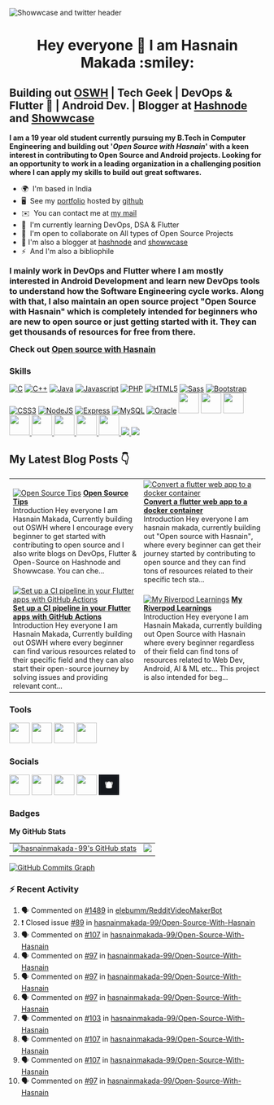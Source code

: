 ![Showwcase and twitter header](https://user-images.githubusercontent.com/82728823/201467777-24996a21-ac61-4b7e-a726-85b7f8d67aa9.png)


<h1 align="center">Hey everyone 👋 I am Hasnain Makada :smiley:</h1>

Building out [OSWH](https://github.com/hasnainmakada-99/Open-Source-With-Hasnain) | Tech Geek | DevOps & Flutter :blue_heart: | Android Dev. | Blogger at [Hashnode](https://hasnainm.hashnode.dev) and [Showwcase](https://showwcase.com/hasnainmakada-99)
----------------------------------------------------------------------------------------------------------------------------------------

**I am a 19 year old student currently pursuing my B.Tech in Computer Engineering and building out '_**Open Source with Hasnain**_' with a keen interest in contributing to Open Source and Android projects. Looking for an opportunity to work in a leading organization in a challenging position where I can apply my skills to build out great softwares.**

* 🌍  I'm based in India
* 🖥️  See my [portfolio](https://hasnainmakada-99.github.io) hosted by [github](http://github.com)
* ✉️  You can contact me at [my mail](mailto:hasnainmakada@gmail.com)
* 🧠  I'm currently learning DevOps, DSA & Flutter
* 🤝  I'm open to collaborate on All types of Open Source Projects
* :memo: I'm also a blogger at [hashnode](http://hasnainm.hashnode.dev) and [showwcase](http://showwcase.com/hasnainmakada-99)
* ⚡  And I'm also a bibliophile

<font size="3">**I mainly work in DevOps and Flutter where I am mostly interested in Android Development and learn new DevOps tools to understand how the Software Engineering cycle works. Along with that, I also maintain an open source project "Open Source with Hasnain" which is completely intended for beginners who are new to open source or just getting started with it. They can get thousands of resources for free from there.**</font>

<font size="3">**Check out [Open source with Hasnain](https://github.com/hasnainmakada-99/Open-Source-With-Hasnain)**</font>

### Skills

<p align="left">
<a href="https://docs.microsoft.com/en-us/cpp/?view=msvc-170" target="_blank" rel="noreferrer"><img src="https://raw.githubusercontent.com/danielcranney/readme-generator/main/public/icons/skills/c-colored.svg" width="40" height="40" alt="C" /></a>
<a href="https://docs.microsoft.com/en-us/cpp/?view=msvc-170" target="_blank" rel="noreferrer"><img src="https://raw.githubusercontent.com/danielcranney/readme-generator/main/public/icons/skills/cplusplus-colored.svg" width="40" height="40" alt="C++" /></a>
<a href="https://www.oracle.com/java/" target="_blank" rel="noreferrer"><img src="https://raw.githubusercontent.com/danielcranney/readme-generator/main/public/icons/skills/java-colored.svg" width="40" height="40" alt="Java" /></a>
<a href="https://developer.mozilla.org/en-US/docs/Web/JavaScript" target="_blank" rel="noreferrer"><img src="https://raw.githubusercontent.com/danielcranney/readme-generator/main/public/icons/skills/javascript-colored.svg" width="40" height="40" alt="Javascript" /></a>
<a href="https://www.php.net/" target="_blank" rel="noreferrer"><img src="https://raw.githubusercontent.com/danielcranney/readme-generator/main/public/icons/skills/php-colored.svg" width="40" height="40" alt="PHP" /></a>
<a href="https://developer.mozilla.org/en-US/docs/Glossary/HTML5" target="_blank" rel="noreferrer"><img src="https://raw.githubusercontent.com/danielcranney/readme-generator/main/public/icons/skills/html5-colored.svg" width="40" height="40" alt="HTML5" /></a>
<a href="https://sass-lang.com/" target="_blank" rel="noreferrer"><img src="https://raw.githubusercontent.com/danielcranney/readme-generator/main/public/icons/skills/sass-colored.svg" width="40" height="40" alt="Sass" /></a>
<a href="https://getbootstrap.com/" target="_blank" rel="noreferrer"><img src="https://raw.githubusercontent.com/danielcranney/readme-generator/main/public/icons/skills/bootstrap-colored.svg" width="40" height="40" alt="Bootstrap" /></a>
<a href="https://www.w3.org/TR/CSS/#css" target="_blank" rel="noreferrer"><img src="https://raw.githubusercontent.com/danielcranney/readme-generator/main/public/icons/skills/css3-colored.svg" width="40" height="40" alt="CSS3" /></a>
<a href="https://nodejs.org/en/" target="_blank" rel="noreferrer"><img src="https://raw.githubusercontent.com/danielcranney/readme-generator/main/public/icons/skills/nodejs-colored.svg" width="40" height="40" alt="NodeJS" /></a>
<a href="https://expressjs.com/" target="_blank" rel="noreferrer"><img src="https://raw.githubusercontent.com/danielcranney/readme-generator/main/public/icons/skills/express-colored.svg" width="40" height="40" alt="Express" /></a>
<a href="https://www.mysql.com/" target="_blank" rel="noreferrer"><img src="https://raw.githubusercontent.com/danielcranney/readme-generator/main/public/icons/skills/mysql-colored.svg" width="40" height="40" alt="MySQL" /></a>
<a href="https://www.oracle.com/uk/index.html" target="_blank" rel="noreferrer"><img src="https://raw.githubusercontent.com/danielcranney/readme-generator/main/public/icons/skills/oracle-colored.svg" width="40" height="40" alt="Oracle" /></a>
<a href="https://wordpress.com" target="_blank"> <img src="https://cdn.jsdelivr.net/gh/devicons/devicon/icons/wordpress/wordpress-original.svg" width="40" height="40"/></a>
<a href="https://android.com" target="_blank"> <img src="https://cdn.jsdelivr.net/gh/devicons/devicon/icons/android/android-plain-wordmark.svg" width="40" height="40"/></a>
<a href="https://git-scm.com/">
<img src="https://cdn.jsdelivr.net/gh/devicons/devicon/icons/git/git-plain-wordmark.svg" width="40" height="40"/>
</a>
<a href="https://flutter.dev/?gclsrc=ds&gclsrc=ds">
<img src="https://cdn.jsdelivr.net/gh/devicons/devicon/icons/flutter/flutter-original.svg" width="40" height="40"/>
</a>
<a href="https://dart.dev/">
<img src="https://cdn.jsdelivr.net/gh/devicons/devicon/icons/dart/dart-original.svg" width="40" height="40"/>
</a>
<a href="https://www.docker.com/">
<img src="https://cdn.jsdelivr.net/gh/devicons/devicon/icons/docker/docker-original.svg" width="40" height="40"/>
</a>
<a href="https://kubernetes.io/">
<img src="https://cdn.jsdelivr.net/gh/devicons/devicon/icons/kubernetes/kubernetes-plain.svg" width="40" height="40"/>
</a>
<a href="https://firebase.google.com/"><img width= "40" height = "40" src="https://cdn.jsdelivr.net/gh/devicons/devicon/icons/firebase/firebase-plain.svg" />
</a>
<a href="https://socket.io/">
<img width="40" src="https://cdn.jsdelivr.net/gh/devicons/devicon/icons/socketio/socketio-original.svg" />
</a>
<a href="https://www.npmjs.com/">
<img src="https://cdn.jsdelivr.net/gh/devicons/devicon/icons/npm/npm-original-wordmark.svg" width="40"/>
</a>
</p>

## My Latest Blog Posts 👇
<!-- HASHNODE_BLOG:START -->
<table><tr><td><a href="https://hasnainm.hashnode.dev//open-source-tips" title="Open Source Tips"><img src="https://cdn.hashnode.com/res/hashnode/image/upload/v1676180565036/f8f43216-6c34-44ee-80f4-af4deb5de5c5.png" alt="Open Source Tips"   /></a>
<a href="https://hasnainm.hashnode.dev//open-source-tips" title="Open Source Tips"><strong>Open Source Tips</strong></a>
<br/> Introduction
Hey everyone I am Hasnain Makada, Currently building out OSWH where I encourage every beginner to get started with contributing to open source and I also write blogs on DevOps, Flutter & Open-Source on Hashnode and Showwcase. You can che...</td><td><a href="https://hasnainm.hashnode.dev//flutter-web-app-to-a-docker-container" title="Convert a flutter web app to a docker container"><img src="https://cdn.hashnode.com/res/hashnode/image/upload/v1675839645128/0d5f5d83-2039-4075-a6ec-44bb3a2676c9.png" alt="Convert a flutter web app to a docker container"   /></a>
<a href="https://hasnainm.hashnode.dev//flutter-web-app-to-a-docker-container" title="Convert a flutter web app to a docker container"><strong>Convert a flutter web app to a docker container</strong></a>
<br/> Introduction
Hey everyone I am hasnain makada, currently building out "Open source with Hasnain", where every beginner can get their journey started by contributing to open source and they can find tons of resources related to their specific tech sta...</td></tr><tr><td><a href="https://hasnainm.hashnode.dev//set-up-a-ci-pipeline-in-your-flutter-apps-with-github-actions" title="Set up a CI pipeline in your Flutter apps with GitHub Actions"><img src="https://cdn.hashnode.com/res/hashnode/image/upload/v1674914763929/224b921f-548c-4a58-bbeb-7868229e5613.png" alt="Set up a CI pipeline in your Flutter apps with GitHub Actions"   /></a>
<a href="https://hasnainm.hashnode.dev//set-up-a-ci-pipeline-in-your-flutter-apps-with-github-actions" title="Set up a CI pipeline in your Flutter apps with GitHub Actions"><strong>Set up a CI pipeline in your Flutter apps with GitHub Actions</strong></a>
<br/> Introduction
Hey everyone I am Hasnain Makada, Currently building out OSWH where every beginner can find various resources related to their specific field and they can also start their open-source journey by solving issues and providing relevant cont...</td><td><a href="https://hasnainm.hashnode.dev//my-riverpod-learnings" title="My Riverpod Learnings"><img src="https://cdn.hashnode.com/res/hashnode/image/upload/v1674746996208/e42fafe0-62c6-47b9-8847-8fff2aedf18b.png" alt="My Riverpod Learnings"   /></a>
<a href="https://hasnainm.hashnode.dev//my-riverpod-learnings" title="My Riverpod Learnings"><strong>My Riverpod Learnings</strong></a>
<br/> Introduction
Hey everyone I am Hasnain Makada, currently building out Open Source with Hasnain where every beginner regardless of their field can find tons of resources related to Web Dev, Android, AI & ML etc... This project is also intended for beg...</td></tr></table>
<!-- HASHNODE_BLOG:END -->

### Tools
<p align="left">
<a href="https://code.visualstudio.com/"><img src="https://cdn.jsdelivr.net/gh/devicons/devicon/icons/vscode/vscode-original.svg" width="40" height="40"/></a>
<a href="https://www.canva.com/"><img src="https://cdn.jsdelivr.net/gh/devicons/devicon/icons/canva/canva-original.svg" width="40" height="40"/></a>
<a href="https://www.jetbrains.com/idea/"><img src="https://cdn.jsdelivr.net/gh/devicons/devicon/icons/intellij/intellij-plain.svg" width="40" height="40"/></a>
<a href="https://www.notion.so"><img src="https://upload.wikimedia.org/wikipedia/commons/4/45/Notion_app_logo.png?20200221181224" width="40" height="40"/></a>
</p>

### Socials

<p align="left"> 
<a href="https://www.github.com/hasnainmakada-99" target="_blank" rel="noreferrer"><img src="https://raw.githubusercontent.com/danielcranney/readme-generator/main/public/icons/socials/github.svg" width="40" height="40" /></a> 
<a href="https://www.twitter.com/Hasnain_Makada" target="_blank" rel="noreferrer"><img src="https://raw.githubusercontent.com/danielcranney/readme-generator/main/public/icons/socials/twitter.svg" width="40" height="40" /></a>
<a href="https://hasnainm.hashnode.dev" target="_blank" rel="noreferrer"><img src="https://raw.githubusercontent.com/danielcranney/readme-generator/main/public/icons/socials/hashnode.svg" width="40" height="40" /></a> 
<a href="https://www.linkedin.com/in/hasnain-makada-5b47271aa/" target="_blank" rel="noreferrer"><img src="https://raw.githubusercontent.com/danielcranney/readme-generator/main/public/icons/socials/linkedin.svg" width="40" height="40" /></a>
<a href="https://showwcase.com/hasnainmakada-99"><img src="Showwcase.jpg" width="40" height="40"></a>
</p>

### Badges

<b>My GitHub Stats</b>

<table>
  <tr>
    <td valign="top">
      <a href="http://www.github.com/hasnainmakada-99"><img src="https://github-readme-stats.vercel.app/api?username=hasnainmakada-99&show_icons=true&hide=&count_private=true&title_color=0891b2&text_color=ffffff&icon_color=0891b2&bg_color=1c1917&hide_border=true&show_icons=true" alt="hasnainmakada-99's GitHub stats" /></a>
    </td>
    <td valign="top">  
      <a href="http://www.github.com/hasnainmakada-99"><img src="https://github-readme-streak-stats.herokuapp.com/?user=hasnainmakada-99&stroke=ffffff&background=1c1917&ring=0891b2&fire=0891b2&currStreakNum=ffffff&currStreakLabel=0891b2&sideNums=ffffff&sideLabels=ffffff&dates=ffffff&hide_border=true" /></a>
    </td>
  </tr>
</table>

<a href="http://www.github.com/hasnainmakada-99"><img src="https://github-readme-activity-graph.cyclic.app/graph?username=hasnainmakada-99&bg_color=1c1917&color=ffffff&line=0891b2&point=ffffff&area_color=1c1917&area=true&hide_border=true&custom_title=GitHub%20Commits%20Graph" alt="GitHub Commits Graph" /></a>

### :zap: Recent Activity

<!--START_SECTION:activity-->
1. 🗣 Commented on [#1489](https://github.com/elebumm/RedditVideoMakerBot/issues/1489) in [elebumm/RedditVideoMakerBot](https://github.com/elebumm/RedditVideoMakerBot)
2. ❗️ Closed issue [#89](https://github.com/hasnainmakada-99/Open-Source-With-Hasnain/issues/89) in [hasnainmakada-99/Open-Source-With-Hasnain](https://github.com/hasnainmakada-99/Open-Source-With-Hasnain)
3. 🗣 Commented on [#107](https://github.com/hasnainmakada-99/Open-Source-With-Hasnain/issues/107) in [hasnainmakada-99/Open-Source-With-Hasnain](https://github.com/hasnainmakada-99/Open-Source-With-Hasnain)
4. 🗣 Commented on [#97](https://github.com/hasnainmakada-99/Open-Source-With-Hasnain/issues/97) in [hasnainmakada-99/Open-Source-With-Hasnain](https://github.com/hasnainmakada-99/Open-Source-With-Hasnain)
5. 🗣 Commented on [#97](https://github.com/hasnainmakada-99/Open-Source-With-Hasnain/issues/97) in [hasnainmakada-99/Open-Source-With-Hasnain](https://github.com/hasnainmakada-99/Open-Source-With-Hasnain)
6. 🗣 Commented on [#97](https://github.com/hasnainmakada-99/Open-Source-With-Hasnain/issues/97) in [hasnainmakada-99/Open-Source-With-Hasnain](https://github.com/hasnainmakada-99/Open-Source-With-Hasnain)
7. 🗣 Commented on [#103](https://github.com/hasnainmakada-99/Open-Source-With-Hasnain/issues/103) in [hasnainmakada-99/Open-Source-With-Hasnain](https://github.com/hasnainmakada-99/Open-Source-With-Hasnain)
8. 🗣 Commented on [#107](https://github.com/hasnainmakada-99/Open-Source-With-Hasnain/issues/107) in [hasnainmakada-99/Open-Source-With-Hasnain](https://github.com/hasnainmakada-99/Open-Source-With-Hasnain)
9. 🗣 Commented on [#107](https://github.com/hasnainmakada-99/Open-Source-With-Hasnain/issues/107) in [hasnainmakada-99/Open-Source-With-Hasnain](https://github.com/hasnainmakada-99/Open-Source-With-Hasnain)
10. 🗣 Commented on [#97](https://github.com/hasnainmakada-99/Open-Source-With-Hasnain/issues/97) in [hasnainmakada-99/Open-Source-With-Hasnain](https://github.com/hasnainmakada-99/Open-Source-With-Hasnain)
<!--END_SECTION:activity-->
